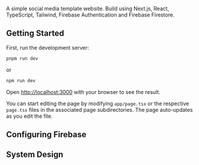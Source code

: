 <!-- ![EQ app](logo.png)

Welcome to EQ, the Internet place for sharing emotions, getting advice, and connecting with humans!

## Getting Started

First, run the development server:

```bash
pnpm run dev
```

Open [http://localhost:3000](http://localhost:3000) with your browser to see the result.

You can start editing the page by modifying `app/page.tsx`. The page auto-updates as you edit the file.

This project uses [`next/font`](https://nextjs.org/docs/basic-features/font-optimization) to automatically optimize and load Inter, a custom Google Font.


## Feature TODOs
- [x] Add dashboard
- [x] Add posts database
- [ ] Add posting limits
- [ ] Add post customizability
- [x] Add feed sorting
- [ ] Add post editing
- [x] Add post stats (upvotes, downvotes, comments, etc..)
- [ ] Add usernames -> display them on posts & comments
- [x] Add timestamps
- [ ] Restructure DB/posts/comments to display usernames

## Bugs TODOs
- [ ] Login works from root url, not from '/login'
- [ ] Remember me button not working
- [x] Firestore not storing additional user information -->


A simple social media template website. Build using Next.js, React, TypeScript, Tailwind, Firebase Authentication and Firebase Firestore.

## Getting Started

First, run the development server:

```bash
pnpm run dev
```

or 

```bash
npm run dev
```

Open [http://localhost:3000](http://localhost:3000) with your browser to see the result.

You can start editing the page by modifying `app/page.tsx` or the respective `page.tsx` files in the associated page subdirectories. The page auto-updates as you edit the file.

## Configuring Firebase


## System Design


